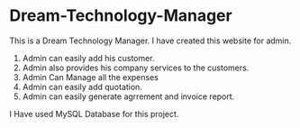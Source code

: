 # Dream-Technology-Manager
This is a Dream Technology Manager. I have created this website for admin.


1. Admin can easily add his customer.
2. Admin also provides his company services to the customers.
3. Admin Can Manage all the expenses
4. Admin can easily add quotation.
5. Admin can easily generate agrrement and invoice report.

I Have used MySQL Database for this project.
